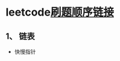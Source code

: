 # leetcode[刷题顺序链接](https://mqjyl2012.gitbook.io/algorithm/data-structure/linear-list)
## 1、 **链表**
   - 快慢指针

